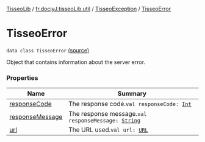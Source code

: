 [TisseoLib](../../../index.md) / [fr.docjyJ.tisseoLib.util](../../index.md) / [TisseoException](../index.md) / [TisseoError](./index.md)

# TisseoError

`data class TisseoError` [(source)](https://github.com/docjyJ/TisseoLib/tree/master/src/main/kotlin/fr/docjyJ/tisseoLib/util/TisseoException.kt#L25)

Object that contains information about the server error.

### Properties

| Name | Summary |
|---|---|
| [responseCode](response-code.md) | The response code.`val responseCode: `[`Int`](https://kotlinlang.org/api/latest/jvm/stdlib/kotlin/-int/index.html) |
| [responseMessage](response-message.md) | The response message.`val responseMessage: `[`String`](https://kotlinlang.org/api/latest/jvm/stdlib/kotlin/-string/index.html) |
| [url](url.md) | The URL used.`val url: `[`URL`](https://docs.oracle.com/javase/6/docs/api/java/net/URL.html) |
